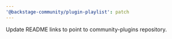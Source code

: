 ```yaml
---
'@backstage-community/plugin-playlist': patch
---
```


Update README links to point to community-plugins repository.
